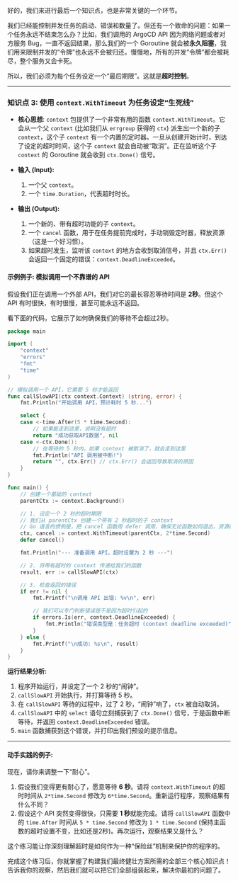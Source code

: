好的，我们来进行最后一个知识点，也是非常关键的一个环节。

我们已经能控制并发任务的启动、错误和数量了。但还有一个致命的问题：如果一个任务永远不结束怎么办？比如，我们调用的 ArgoCD API 因为网络问题或者对方服务 Bug，一直不返回结果，那么我们的一个 Goroutine 就会被**永久阻塞**，我们用来限制并发的“令牌”也永远不会被归还。慢慢地，所有的并发“令牌”都会被耗尽，整个服务又会卡死。

所以，我们必须为每个任务设定一个“最后期限”。这就是**超时控制**。

-----

### **知识点 3: 使用 `context.WithTimeout` 为任务设定“生死线”**

* **核心思想**: `context` 包提供了一个非常有用的函数 `context.WithTimeout`。它会从一个父 `context` (比如我们从 `errgroup` 获得的 `ctx`) 派生出一个新的子 `context`，这个子 `context` 有一个内置的定时器。一旦从创建开始计时，到达了设定的超时时间，这个子 `context` 就会自动被“取消”。正在监听这个子 `context` 的 Goroutine 就会收到 `ctx.Done()` 信号。

* **输入 (Input):**

    1.  一个父 `context`。
    2.  一个 `time.Duration`，代表超时时长。

* **输出 (Output):**

    1.  一个新的、带有超时功能的子 `context`。
    2.  一个 `cancel` 函数，用于在任务提前完成时，手动销毁定时器，释放资源（这是一个好习惯）。
    3.  如果超时发生，监听该 `context` 的地方会收到取消信号，并且 `ctx.Err()` 会返回一个固定的错误：`context.DeadlineExceeded`。

#### **示例例子: 模拟调用一个不靠谱的 API**

假设我们正在调用一个外部 API，我们对它的最长容忍等待时间是 **2秒**。但这个 API 有时很快，有时很慢，甚至可能永远不返回。

看下面的代码，它展示了如何确保我们的等待不会超过2秒。

```go
package main

import (
	"context"
	"errors"
	"fmt"
	"time"
)

// 模拟调用一个 API，它需要 5 秒才能返回
func callSlowAPI(ctx context.Context) (string, error) {
	fmt.Println("开始调用 API，预计耗时 5 秒...")

	select {
	case <-time.After(5 * time.Second):
		// 如果能走到这里，说明没有超时
		return "成功获取API数据", nil
	case <-ctx.Done():
		// 在等待的 5 秒内，如果 context 被取消了，就会走到这里
		fmt.Println("API 调用被中断!")
		return "", ctx.Err() // ctx.Err() 会返回导致取消的原因
	}
}

func main() {
	// 创建一个基础的 context
	parentCtx := context.Background()

	// 1. 设定一个 2 秒的超时期限
	// 我们从 parentCtx 创建一个带有 2 秒超时的子 context
	// Go 语言的惯例是，把 cancel 函数用 defer 调用，确保无论函数如何退出，资源都会被清理
	ctx, cancel := context.WithTimeout(parentCtx, 2*time.Second)
	defer cancel()

	fmt.Println("--- 准备调用 API，超时设置为 2 秒 ---")

	// 2. 将带有超时的 context 传递给我们的函数
	result, err := callSlowAPI(ctx)

	// 3. 检查返回的错误
	if err != nil {
		fmt.Printf("\n调用 API 出错: %v\n", err)

		// 我们可以专门判断错误是不是因为超时引起的
		if errors.Is(err, context.DeadlineExceeded) {
			fmt.Println("错误类型是：任务超时 (context deadline exceeded)")
		}
	} else {
		fmt.Printf("\n成功: %s\n", result)
	}
}
```

**运行结果分析:**

1.  程序开始运行，并设定了一个 2 秒的“闹钟”。
2.  `callSlowAPI` 开始执行，并打算等待 5 秒。
3.  在 `callSlowAPI` 等待的过程中，过了 2 秒，“闹钟”响了，`ctx` 被自动取消。
4.  `callSlowAPI` 中的 `select` 语句立刻捕获到了 `ctx.Done()` 信号，于是函数中断等待，并返回 `context.DeadlineExceeded` 错误。
5.  `main` 函数捕获到这个错误，并打印出我们预设的提示信息。

-----

#### **动手实践的例子:**

现在，请你来调整一下“耐心”。

1.  假设我们变得更有耐心了，愿意等待 **6 秒**。请将 `context.WithTimeout` 的超时时间从 `2*time.Second` 修改为 `6*time.Second`。重新运行程序，观察结果有什么不同？
2.  假设这个 API 突然变得很快，只需要 **1 秒**就能完成。请将 `callSlowAPI` 函数中的 `time.After` 时间从 `5 * time.Second` 修改为 `1 * time.Second` (保持主函数的超时设置不变，比如还是2秒)。再次运行，观察结果又是什么？

这个练习能让你深刻理解超时是如何作为一种“保险丝”机制来保护你的程序的。

完成这个练习后，你就掌握了构建我们最终健壮方案所需的全部三个核心知识点！告诉我你的观察，然后我们就可以把它们全部组装起来，解决你最初的问题了。